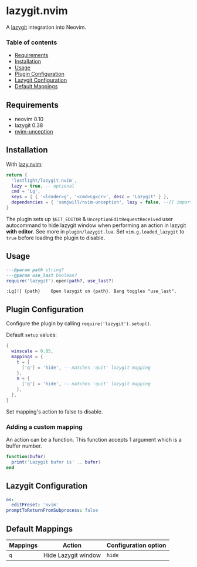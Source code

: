 # lazygit.nvim

A [lazygit](https://github.com/jesseduffield/lazygit) integration into Neovim.

### Table of contents

- [Requirements](#requirements)
- [Installation](#installation)
- [Usage](#usage)
- [Plugin Configuration](#plugin-configuration)
- [Lazygit Configuration](#lazygit-configuration)
- [Default Mappings](#default-mappings)

## Requirements

- neovim 0.10
- lazygit 0.38
- [nvim-unception](https://github.com/samjwill/nvim-unception)

## Installation

With [lazy.nvim](https://github.com/folke/lazy.nvim):

```lua
return {
  'lostl1ght/lazygit.nvim',
  lazy = true, -- optional
  cmd = 'Lg',
  keys = { { '<leader>g', '<cmd>Lg<cr>', desc = 'Lazygit' } },
  dependencies = { 'samjwill/nvim-unception', lazy = false, --[[ important! ]]},
}
```

The plugin sets up `$GIT_EDITOR` & `UnceptionEditRequestReceived` user autocommand
to hide lazygit window when performing an action in lazygit **with editor**. See more in `plugin/lazygit.lua`.
Set `vim.g.loaded_lazygit` to `true` before loading the plugin to disable.

## Usage

```lua
---@param path string?
---@param use_last boolean?
require('lazygit').open(path?, use_last?)
```

```vimdoc
:Lg[!] {path}    Open lazygit on {path}. Bang toggles "use_last".
```

## Plugin Configuration

Configure the plugin by calling `require('lazygit').setup()`.

Default `setup` values:

```lua
{
  winscale = 0.85,
  mappings = {
    t = {
      ['q'] = 'hide', -- matches 'quit' lazygit mapping
    },
    n = {
      ['q'] = 'hide', -- matches 'quit' lazygit mapping
    },
  },
}
```

Set mapping's action to false to disable.

### Adding a custom mapping

An action can be a function. This function accepts 1 argument which is a buffer number.

```lua
function(bufnr)
  print('Lazygit bufnr is' .. bufnr)
end
```

## Lazygit Configuration

```yaml
os:
  editPreset: 'nvim'
promptToReturnFromSubprocess: false
```

## Default Mappings

| Mappings | Action              | Configuration option |
|----------|---------------------|----------------------|
| `q`  | Hide Lazygit window | `hide`               |
